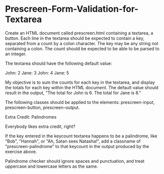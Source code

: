 # Prescreen-Form-Validation-for-Textarea

Create an HTML document called prescreen.html containing a textarea, a button.
Each line in the textarea should be expected to contain a key, separated from a count by a colon character. The key may be any string not containing a colon. The count should be expected to be able to be parsed to an integer.

The textarea should have the following default value:

John: 2
Jane: 3
John: 4
Jane: 5

My objective is to sum the counts for each key in the textarea, and display the totals for each key within the HTML document. The default value should result in the output, "The total for John is 6. The total for Jane is 8."

The following classes should be applied to the elements: prescreen-input, prescreen-button, prescreen-output.

Extra Credit: Palindromes

Everybody likes extra credit, right?

If the key entered in the keycount textarea happens to be a palindrome, like "Bob", "Hannah", or "Ah, Satan sees Natasha!", add a classname of "prescreen-palindrome" to that keycount in the output produced by the exercise above.

Palindrome checker should ignore spaces and punctuation, and treat uppercase and lowercase letters as the same.

